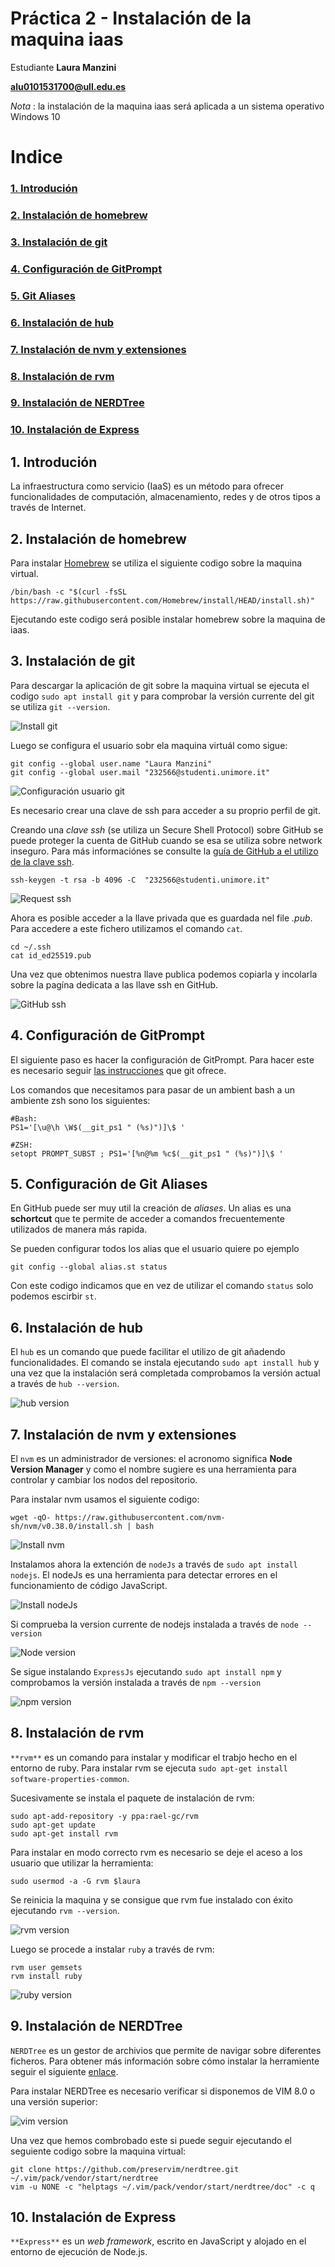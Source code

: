 # Práctica 2 - Instalación de la maquina iaas

Estudiante **Laura Manzini**

**alu0101531700@ull.edu.es**

_Nota_ : la instalación de la maquina iaas será aplicada a un sistema operativo Windows 10

# Indice
### [1. Introdución](#introdución)
### [2. Instalación de homebrew](#homebrew)
### [3. Instalación de git](#git)
### [4. Configuración de GitPrompt](#gitPrompt)
### [5. Git Aliases](#gitAliases)
### [6. Instalación de hub](#hub)
### [7. Instalación de nvm y extensiones](#nvm)
### [8. Instalación de rvm](#rvm)
### [9. Instalación de NERDTree](#nerdtree)
### [10. Instalación de Express](#express)


<a name = "introdución"><a>
## 1. Introdución

La infraestructura como servicio (IaaS) es un método para ofrecer funcionalidades de computación, almacenamiento, redes y de otros tipos a través de Internet.



<a name = "homebrew"><a>
## 2. Instalación de homebrew

Para instalar [Homebrew](https://brew.sh/index_es) se utiliza el siguiente codigo sobre la maquina virtual.

`/bin/bash -c "$(curl -fsSL https://raw.githubusercontent.com/Homebrew/install/HEAD/install.sh)"`

Ejecutando este codigo será posible instalar homebrew sobre la maquina de iaas.

<a name = "git"><a>
## 3. Instalación de git

Para descargar la aplicación de git sobre la maquina virtual se ejecuta el codigo `sudo apt install git` y para comprobar la versión currente del git se utiliza `git --version`.

![Install git](./Imagenes/Img1.jpg)

Luego se configura el usuario sobr ela maquina virtuál como sigue:

```
git config --global user.name "Laura Manzini"
git config --global user.mail "232566@studenti.unimore.it"
```

![Configuración usuario git](./Imagenes/Img2.jpg)

Es necesario crear una clave de ssh para acceder a su proprio perfil de git.

Creando una *clave ssh* (se utiliza un Secure Shell Protocol) sobre GitHub se puede proteger la cuenta de GitHub cuando se esa se utiliza sobre network inseguro. Para más informaciónes se consulte la [guía de GitHub a el utilizo de la clave ssh](https://docs.github.com/en/authentication/connecting-to-github-with-ssh).

`ssh-keygen -t rsa -b 4096 -C  "232566@studenti.unimore.it"`

![Request ssh](./Imagenes/Img3_ssh_request.jpg)

Ahora es posible acceder a la llave privada que es guardada nel file *.pub*. Para accedere a este fichero utilizamos el comando `cat`.

```
cd ~/.ssh
cat id_ed25519.pub
```
Una vez que obtenimos nuestra llave publica podemos copiarla y incolarla sobre la pagína dedicata a las llave ssh en GitHub.

![GitHub ssh](./Imagenes/Img3_ssh.jpg)

<a name = "gitPrompt"><a>
## 4. Configuración de GitPrompt

El siguiente paso es hacer la configuración de GitPrompt. Para hacer este es necesario seguir [las instrucciones](https://github.com/git/git/blob/master/contrib/completion/git-prompt.sh) que git ofrece. 

Los comandos que necesitamos para pasar de un ambient bash a un ambiente zsh sono los siguientes:

```
#Bash: 
PS1='[\u@\h \W$(__git_ps1 " (%s)")]\$ '
```

```
#ZSH:  
setopt PROMPT_SUBST ; PS1='[%n@%m %c$(__git_ps1 " (%s)")]\$ '
```

<a name = "gitAliases"><a>
## 5. Configuración de Git Aliases

En GitHub puede ser muy util la creación de _aliases_. Un alias es una **schortcut** que te permite de acceder a comandos frecuentemente utilizados de manera más rapida.

Se pueden configurar todos los alias que el usuario quiere po ejemplo 

`git config --global alias.st status`

Con este codigo indicamos que en vez de utilizar el comando `status` solo podemos escirbir `st`.


<a name = "hub"><a>
## 6. Instalación de hub

El `hub` es un comando que puede facilitar el utilizo de git añadendo funcionalidades. El comando se instala ejecutando `sudo apt install hub` y una vez que la instalación será completada comprobamos la versión actual a través de `hub --version`.

![hub version](./Imagenes/Img4_hub.jpg)

<a name = "nvm"><a>
## 7. Instalación de nvm y extensiones

El `nvm` es un administrador de versiones: el acronomo significa **Node Version Manager** y como el nombre sugiere es una herramienta para controlar y cambiar los nodos del repositorio.

Para instalar nvm usamos el siguiente codigo:

` wget -qO- https://raw.githubusercontent.com/nvm-sh/nvm/v0.38.0/install.sh | bash `

![Install nvm](./Imagenes/Img5_nvm.jpg)

Instalamos ahora la extención de `nodeJs` a través de `sudo apt install nodejs`. 
El nodeJs es una herramienta para detectar errores en el funcionamiento de código JavaScript.

![Install nodeJs](./Imagenes/Img6_nodejs.jpg)

Si comprueba la version currente de nodejs instalada a través de `node --version`

![Node version](./Imagenes/Img6_nodejs_version.jpg)

Se sigue instalando `ExpressJs` ejecutando `sudo apt install npm` y comprobamos la versión instalada a través de `npm --version`

![npm version](Img7_npm_version.jpg)

<a name = "rvm"><a>
## 8. Instalación de rvm

`**rvm**` es un comando para instalar y modificar el trabjo hecho en el entorno de ruby. Para instalar rvm se ejecuta  `sudo apt-get install software-properties-common`.

Sucesivamente se instala el paquete de instalación de rvm:

```
sudo apt-add-repository -y ppa:rael-gc/rvm
sudo apt-get update
sudo apt-get install rvm
```
Para instalar en modo correcto rvm es necesario se deje el aceso a los usuario que utilizar la herramienta:

`sudo usermod -a -G rvm $laura`

Se reinicia la maquina y se consigue que rvm fue instalado con éxito ejecutando `rvm --version`.

![rvm version](./Imagenes/Img8_rvm_version.jpg)

Luego se procede a instalar `ruby` a través de rvm:

```
rvm user gemsets
rvm install ruby
```

![ruby version](./Imagenes/Img9_ruby_version.jpg)

<a name = "nerdtree"><a>
## 9. Instalación de NERDTree

`NERDTree` es un gestor de archivios que permite de navigar sobre diferentes ficheros. Para obtener más información sobre cómo instalar la herramiente seguir el siguiente [enlace](https://github.com/preservim/nerdtree).

Para instalar NERDTree es necesario verificar si disponemos de VIM 8.0 o una versión superior:

![vim version](./Imagenes/Img10_vim_version.jpg)

Una vez que hemos combrobado este si puede seguir ejecutando el seguiente codigo sobre la maquina virtual:

```
git clone https://github.com/preservim/nerdtree.git ~/.vim/pack/vendor/start/nerdtree
vim -u NONE -c "helptags ~/.vim/pack/vendor/start/nerdtree/doc" -c q
```

<a name = "express"><a>
## 10. Instalación de Express
`**Express**` es un *web framework*, escrito en JavaScript y alojado en el entorno de ejecución de Node.js.



